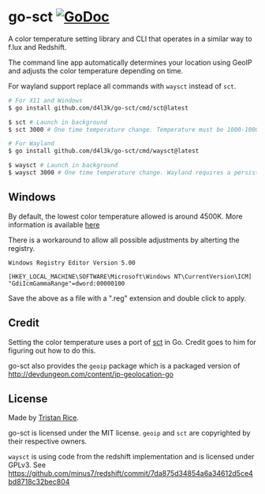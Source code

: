 # go-sct [![GoDoc](https://godoc.org/github.com/d4l3k/go-sct?status.svg)](https://godoc.org/github.com/d4l3k/go-sct)

A color temperature setting library and CLI that operates in a similar way to f.lux and Redshift.

The command line app automatically determines your location using GeoIP and adjusts the color temperature depending on time.

For wayland support replace all commands with `waysct` instead of `sct`.

```sh
# For X11 and Windows
$ go install github.com/d4l3k/go-sct/cmd/sct@latest

$ sct # Launch in background
$ sct 3000 # One time temperature change. Temperature must be 1000-10000.

# For Wayland
$ go install github.com/d4l3k/go-sct/cmd/waysct@latest

$ waysct # Launch in background
$ waysct 3000 # One time temperature change. Wayland requires a persistent manager so this will immediately revert.
```

## Windows
By default, the lowest color temperature allowed is around 4500K. More
information is available [here](http://jonls.dk/2010/09/windows-gamma-adjustments/)

There is a workaround to allow all possible adjustments by alterting the registry.

```
Windows Registry Editor Version 5.00

[HKEY_LOCAL_MACHINE\SOFTWARE\Microsoft\Windows NT\CurrentVersion\ICM]
"GdiIcmGammaRange"=dword:00000100
```
Save the above as a file with a ".reg" extension and double click to apply.

## Credit
Setting the color temperature uses a port of [sct](http://www.tedunangst.com/flak/post/sct-set-color-temperature) in Go. Credit goes to him for figuring out how to do this.

go-sct also provides the `geoip` package which is a packaged version of
http://devdungeon.com/content/ip-geolocation-go

## License
Made by [Tristan Rice](https://fn.lc).

go-sct is licensed under the MIT license. `geoip` and `sct` are copyrighted by their respective owners.

`waysct` is using code from the redshift implementation and is licensed under
GPLv3. See https://github.com/minus7/redshift/commit/7da875d34854a6a34612d5ce4bd8718c32bec804

